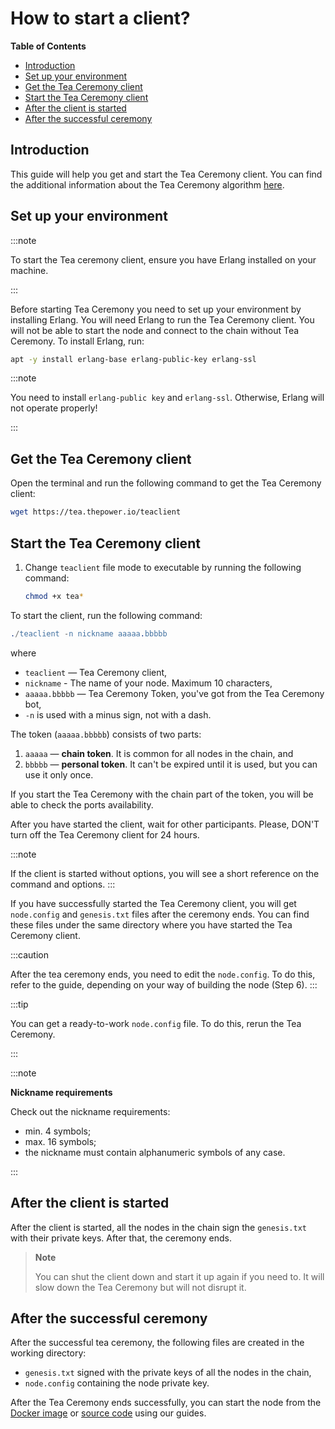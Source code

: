 # How to start a client?

**Table of Contents**

   - [Introduction](#introduction)
   - [Set up your environment](#set-up-your-environment)
   - [Get the Tea Ceremony client](#get-the-tea-ceremony-client)
   - [Start the Tea Ceremony client](#start-the-tea-ceremony-client)
   - [After the client is started](#after-the-client-is-started)
   - [After the successful ceremony](#after-the-successful-ceremony)

## Introduction

This guide will help you get and start the Tea Ceremony client. You can find the additional information about the Tea Ceremony algorithm [here](../terms_technologies/technology/10-tea-ceremony.md).

## Set up your environment

:::note

To start the Tea ceremony client, ensure you have Erlang installed on your machine.

:::

Before starting Tea Ceremony you need to set up your environment by installing Erlang. You will need Erlang to run the Tea Ceremony client. You will not be able to start the node and connect to the chain without Tea Ceremony. To install Erlang, run:

   ```bash
   apt -y install erlang-base erlang-public-key erlang-ssl
   ```

:::note

You need to install `erlang-public key` and `erlang-ssl`. Otherwise, Erlang will not operate properly!

:::

## Get the Tea Ceremony client

Open the terminal and run the following command to get the Tea Ceremony client:

```bash
wget https://tea.thepower.io/teaclient
```

## Start the Tea Ceremony client

1. Change `teaclient` file mode to executable by running the following command:

   ```bash
   chmod +x tea*
   ```

To start the client, run the following command:

```erlang
./teaclient -n nickname aaaaa.bbbbb
```

where

- `teaclient` — Tea Ceremony client,
- `nickname` - The name of your node. Maximum 10 characters,
- `aaaaa.bbbbb` — Tea Ceremony Token, you've got from the Tea Ceremony bot,
- `-n` is used with a minus sign, not with a dash.

The token (`aaaaa.bbbbb`) consists of two parts:

1. `aaaaa` — **chain token**. It is common for all nodes in the chain, and
2. `bbbbb` — **personal token**. It can't be expired until it is used, but you can use it only once.

If you start the Tea Ceremony with the chain part of the token, you will be able to check the ports availability.

After you have started the client, wait for other participants. Please, DON'T turn off the Tea Ceremony client for 24 hours.

:::note

If the client is started without options, you will see a short reference on the command and options.
:::

If you have successfully started the Tea Ceremony client, you will get `node.config` and `genesis.txt` files after the ceremony ends. You can find these files under the same directory where you have started the Tea Ceremony client.

:::caution

After the tea ceremony ends, you need to edit the `node.config`. To do this, refer to the guide, depending on your way of building the node (Step 6).
:::

:::tip

You can get a ready-to-work `node.config` file. To do this, rerun the Tea Ceremony.

:::

:::note 

**Nickname requirements**

Check out the nickname requirements:

- min. 4 symbols;
- max. 16 symbols;
- the nickname must contain alphanumeric symbols of any case.

:::

## After the client is started

After the client is started, all the nodes in the chain sign the `genesis.txt` with their private keys. After that, the ceremony ends.

> **Note**
>
> You can shut the client down and start it up again if you need to. It will slow down the Tea Ceremony but will not disrupt it.

## After the successful ceremony

After the successful tea ceremony, the following files are created in the working directory:

- `genesis.txt` signed with the private keys of all the nodes in the chain,
- `node.config` containing the node private key.

After the Tea Ceremony ends successfully, you can start the node from the [Docker image](build-and-start-a-node/05-startingTpNode_docker.md) or [source code](build-and-start-a-node/06-startingTpNode_source.md) using our guides.